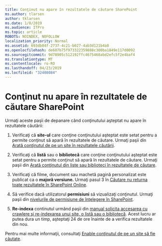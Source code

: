```yaml
---
title: Conţinut nu apare în rezultatele de căutare SharePoint
ms.author: tlarsen
author: tklarsen
ms.date: 1/8/2019
ms.audience: ITPro
ms.topic: article
ROBOTS: NOINDEX, NOFOLLOW
localization_priority: Normal
ms.assetid: 693db84f-2737-4c21-b027-4ab3d121b4a8
ms.openlocfilehash: de607b75f973322359888c300ba1849e117d0092
ms.sourcegitcommit: 9d78905c512192ffc4675468abd2efc5f2e4baf4
ms.translationtype: MT
ms.contentlocale: ro-RO
ms.lasthandoff: 04/23/2019
ms.locfileid: "32408084"
---
```

# <a name="content-doesnt-appear-in-sharepoint-search-results"></a>Conţinut nu apare în rezultatele de căutare SharePoint

Urmaţi aceste paşii de depanare când conţinutului aşteptat nu apare în rezultatele căutării:
  
1. Verificaţi că **site-ul** care conţine conţinutului aşteptat este setat pentru a permite conţinut să apară în rezultatele de căutare. Urmaţi paşii din [Arată conţinutul de pe un site în rezultatele căutării](https://docs.microsoft.com/sharepoint/make-site-content-searchable#show-content-on-a-site-in-search-results).
    
2. Verificaţi că **listă** sau o **bibliotecă** care conţine conţinutului aşteptat este setat pentru a permite conţinut să apară în rezultatele de căutare. Urmaţi paşii din [Arată conţinutul din liste sau biblioteci în rezultatele de căutare](https://docs.microsoft.com/sharepoint/make-site-content-searchable#show-content-from-lists-or-libraries-in-search-results). 
    
3. Verificaţi că filme, document sau machetă pagină personalizat este publicat ca o **majoră versiune.** Urmaţi pasul 3 în [Căutare nu returna toate rezultatele în SharePoint Online](https://go.microsoft.com/fwlink/?linkid=874525).
    
4. Să verifice dacă utilizatorul **permisiuni** să vizualizaţi conţinutul. Urmaţi paşii din [nivelurile de permisiune de înţelegere în SharePoint](https://go.microsoft.com/fwlink/?linkid=867071).
    
5. **Re-indexa** continutul urmând paşii din [manual solicita accesarea cu crawlere şi re-indexarea unui site, o listă sau o bibliotecă](https://docs.microsoft.com/sharepoint/crawl-site-content). Acest lucru ar putea dura un timp, aşteptaţi 24 de ore înainte de a verifica rezultatele din nou.
    
Pentru mai multe informaţii, consultaţi [Enable conţinutul de pe un site să fie căutate](https://docs.microsoft.com/sharepoint/make-site-content-searchable). 
  

